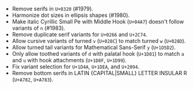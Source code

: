 * Remove serifs in `U+0320` (#1979).
* Harmonize dot sizes in ellipsis shapes (#1980).
* Make italic Cyrillic Small Pe with Middle Hook (`U+04A7`) doesn't follow variants of `n` (#1983).
* Remove duplicate serif variants for `U+0266` and `U+2C74`.
* Allow cursive variants of turned `v` (`U+028C`) to match turned `w` (`U+028D`).
* Allow turned tail variants for Mathematical Sans-Serif `y` (`U+1D5D2`).
* Only allow toothed variants of `d` with palatal hook (`U+1D81`) to match `a` and `u` with hook attachments (`U+1D8F`, `U+1D99`).
* Fix variant selection for `U+1D4A`, `U+1DEA`, and `U+2094`.
* Remove bottom serifs in LATIN {CAPITAL|SMALL} LETTER INSULAR R (`U+A782`, `U+A783`).
